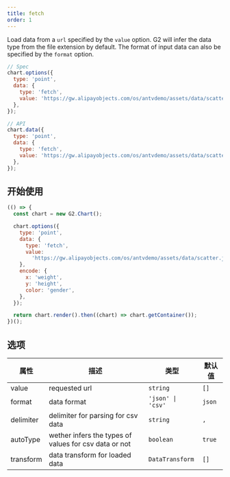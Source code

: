 ```yaml
---
title: fetch
order: 1
---
```


Load data from a `url` specified by the `value` option. G2 will infer the data type from the file extension by default. The format of input data can also be specified by the `format` option.

```js
// Spec
chart.options({
  type: 'point',
  data: {
    type: 'fetch',
    value: 'https://gw.alipayobjects.com/os/antvdemo/assets/data/scatter.json',
  },
});
```

```js
// API
chart.data({
  type: 'point',
  data: {
    type: 'fetch',
    value: 'https://gw.alipayobjects.com/os/antvdemo/assets/data/scatter.json',
  },
});
```

## 开始使用

```js | ob
(() => {
  const chart = new G2.Chart();

  chart.options({
    type: 'point',
    data: {
      type: 'fetch',
      value:
        'https://gw.alipayobjects.com/os/antvdemo/assets/data/scatter.json',
    },
    encode: {
      x: 'weight',
      y: 'height',
      color: 'gender',
    },
  });

  return chart.render().then((chart) => chart.getContainer());
})();
```

## 选项

| 属性      | 描述                                                  | 类型              | 默认值 |
| --------- | ----------------------------------------------------- | ----------------- | ------ |
| value     | requested url                                         | `string`          | `[]`   |
| format    | data format                                           | `'json' \| 'csv'` | `json` |
| delimiter | delimiter for parsing for csv data                    | `string`          | `,`    |
| autoType  | wether infers the types of values for csv data or not | `boolean`         | `true` |
| transform | data transform for loaded data                        | `DataTransform`   | `[]`   |
